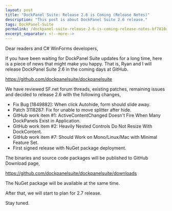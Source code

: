 ```yaml
---
layout: post
title: "DockPanel Suite: Release 2.6 is Coming (Release Notes)"
description: "This post is about DockPanel Suite 2.6 release."
tags: DockPanel-Suite
permalink: /dockpanel-suite-release-2-6-is-coming-release-notes-bf7810a6b66b
excerpt_separator: <!--more-->
---
```

Dear readers and C# WinForms developers,

If you have been waiting for DockPanel Suite updates for a long time, here is a piece of news that might make you happy. That is, Ryan and I will release DockPanel Suite 2.6 in the coming days at GitHub.

https://github.com/dockpanelsuite/dockpanelsuite
<!--more-->

We have reviewed SF.net forum threads, existing patches, remaining issues and decided to release 2.6 with the following changes,

* Fix Bug [1849882]: When click Autohide, form should slide away.
* Patch 3118287: Fix for unable to move splitter after hide.
* GitHub work item #1: ActiveContentChanged Doesn't Fire When Many DockPanels Exist in Application.
* GitHub work item #2: Heavily Nested Controls Do Not Resize With DockContent.
* GitHub work item #7: Should Work on Mono/Linux/Mac with Minimal Feature Set.
* First signed release with NuGet package deployment.

The binaries and source code packages will be published to GitHub Download page,

https://github.com/dockpanelsuite/dockpanelsuite/downloads

The NuGet package will be available at the same time.

After that, we will start to plan for 2.7 release.

Stay tuned.
